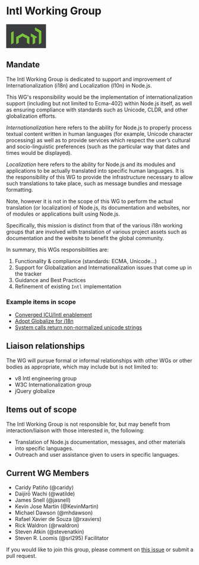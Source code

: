 # Intl Working Group

![Intl logo](img/Intl.png)

## Mandate

The Intl Working Group is dedicated to support and improvement of 
Internationalization (i18n) and Localization (l10n) in Node.js.

This WG's responsibility would be the 
implementation of internationalization support (including but not limited to 
Ecma-402) within Node.js itself, as well as ensuring compliance with standards
such as Unicode, CLDR, and other globalization efforts.

*Internationalization* here refers to the ability for Node.js to properly
process textual content written in human languages (for example, Unicode
character processing) as well as to provide services which respect the user’s
cultural and socio-linguistic preferences (such as the particular way that dates
and times would be displayed).

*Localization* here refers to the ability for Node.js and its modules and
applications to be actually translated into specific human languages. It is the
responsibility of this WG to provide the infrastructure necessary to allow such
translations to take place, such as message bundles and message formatting.

Note, however it is not in the scope
of this WG to perform the actual translation (or localization) of Node.js, its
documentation and websites, nor of modules or applications built using Node.js.

Specifically, this mission is distinct from that of the various i18n working groups
that are involved with translation of various project assets such as 
documentation and the website to benefit the global community.

In summary, this WGs responsibilities are:

1. Functionality & compliance (standards: ECMA, Unicode…)
2. Support for Globalization and Internationalization issues that come up in the tracker  
3. Guidance and Best Practices  
4. Refinement of existing `Intl` implementation 

### Example items in scope

* [Converged ICU/Intl enablement](https://github.com/nodejs/node/issues/26)
* [Adopt Globalize for i18n](https://github.com/nodejs/io.js/issues/1494)
* [System calls return non-normalized unicode strings](https://github.com/nodejs/io.js/issues/2165)

## Liaison relationships

The WG will pursue formal or informal relationships with other WGs or
other bodies as appropriate, which may include but is not limited to:

* v8 Intl engineering group
* W3C Internationalization group
* jQuery globalize

## Items out of scope

The Intl Working Group is not responsible for, but may benefit from
interaction/liaison with those interested in, the following:

* Translation of Node.js documentation, messages, and other materials into
specific languages.
* Outreach and user assistance given to users in specific languages.

## Current WG Members
  + Caridy Patiño (@caridy)
  + Daijirō Wachi (@watilde)
  + James Snell (@jasnell)
  + Kevin Jose Martin (@KevinMartin)
  + Michael Dawson (@mhdawson) 
  + Rafael Xavier de Souza (@rxaviers) 
  + Rick Waldron (@rwaldron)
  + Steven Atkin (@stevenatkin)
  + Steven R. Loomis (@srl295) Facilitator

If you would like to join this group, please comment on [this issue](https://github.com/nodejs/Intl/issues/5) 
or submit a pull request.
